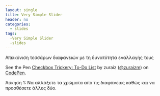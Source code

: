 ```yaml
---
layout: single
title: Very Simple Slider
header: no
categories:
  - slides
tags:
  -Very Simple Slider
  -slides
---
```

Απεικόνιση τεσσάρων διαφανειών με τη δυνατότητα εναλλαγής τους

<p data-height="350" data-theme-id="17517" data-slug-hash="vGDHl" data-default-tab="result" data-user="zuraiz" class='codepen'>See the Pen <a href='https://codepen.io/zuraizm/pen/vGDHl'>Checkbox Trickery: To-Do List</a> by zuraiz (<a href='https://codepen.io/zuraizm/'>@zuraizm</a>) on <a href='http://codepen.io'>CodePen</a>.</p>
<script async src="//assets.codepen.io/assets/embed/ei.js"></script>

Άσκηση 1: Να αλλάξετε τα χρώματα από τις διαφάνειες καθώς και να προσθέσετε άλλες δύο.
